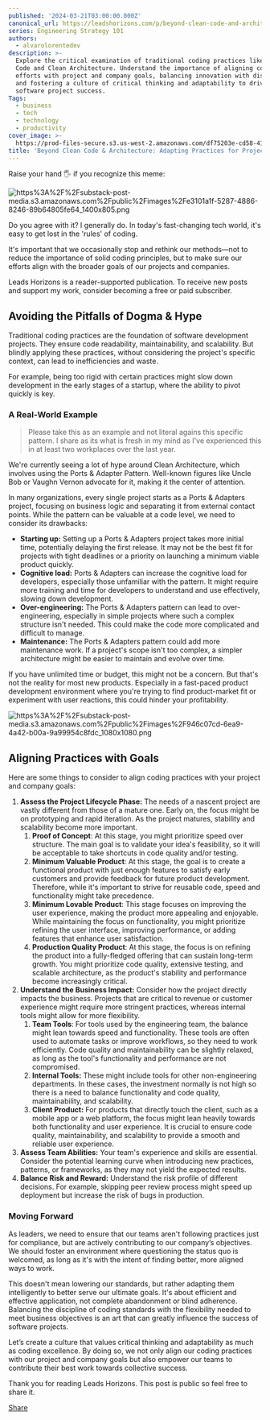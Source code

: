 ```yaml
---
published: '2024-03-21T03:00:00.000Z'
canonical_url: https://leadshorizons.com/p/beyond-clean-code-and-architecture
series: Engineering Strategy 101
authors:
  - alvarolorentedev
description: >-
  Explore the critical examination of traditional coding practices like Clean
  Code and Clean Architecture. Understand the importance of aligning coding
  efforts with project and company goals, balancing innovation with discipline,
  and fostering a culture of critical thinking and adaptability to drive
  software project success.
Tags:
  - business
  - tech
  - technology
  - productivity
cover_image: >-
  https://prod-files-secure.s3.us-west-2.amazonaws.com/df75203e-cd58-41eb-8339-d5bf4288eb0e/ee0aeb4e-0152-4dbb-a3d1-506dc0628a5a/bearly-generated-image-QJ27V8.png?X-Amz-Algorithm=AWS4-HMAC-SHA256&X-Amz-Content-Sha256=UNSIGNED-PAYLOAD&X-Amz-Credential=AKIAT73L2G45HZZMZUHI%2F20241017%2Fus-west-2%2Fs3%2Faws4_request&X-Amz-Date=20241017T120422Z&X-Amz-Expires=3600&X-Amz-Signature=ded80ee8d82cb14394bb7bc84932805c5b8edb73f9b115d82c8271c1fbb71b31&X-Amz-SignedHeaders=host&x-id=GetObject
title: 'Beyond Clean Code & Architecture: Adapting Practices for Project Success'
---
```


Raise your hand 🖐️ if you recognize this meme:


![https%3A%2F%2Fsubstack-post-media.s3.amazonaws.com%2Fpublic%2Fimages%2Fe3101a1f-5287-4886-8246-89b64805fe64_1400x805.png](https://substackcdn.com/image/fetch/w_1456,c_limit,f_auto,q_auto:good,fl_progressive:steep/https%3A%2F%2Fsubstack-post-media.s3.amazonaws.com%2Fpublic%2Fimages%2Fe3101a1f-5287-4886-8246-89b64805fe64_1400x805.png)


Do you agree with it? I generally do. In today's fast-changing tech world, it's easy to get lost in the 'rules' of coding.


It's important that we occasionally stop and rethink our methods—not to reduce the importance of solid coding principles, but to make sure our efforts align with the broader goals of our projects and companies.


Leads Horizons is a reader-supported publication. To receive new posts and support my work, consider becoming a free or paid subscriber.


## Avoiding the Pitfalls of Dogma & Hype


Traditional coding practices are the foundation of software development projects. They ensure code readability, maintainability, and scalability. But blindly applying these practices, without considering the project's specific context, can lead to inefficiencies and waste.


For example, being too rigid with certain practices might slow down development in the early stages of a startup, where the ability to pivot quickly is key.


### A Real-World Example


> Please take this as an example and not literal agains this specific pattern. I share as its what is fresh in my mind as I've experienced this in at least two workplaces over the last year.


We're currently seeing a lot of hype around Clean Architecture, which involves using the Ports & Adapter Pattern. Well-known figures like Uncle Bob or Vaughn Vernon advocate for it, making it the center of attention.


In many organizations, every single project starts as a Ports & Adapters project, focusing on business logic and separating it from external contact points. While the pattern can be valuable at a code level, we need to consider its drawbacks:

- **Starting up:** Setting up a Ports & Adapters project takes more initial time, potentially delaying the first release. It may not be the best fit for projects with tight deadlines or a priority on launching a minimum viable product quickly.
- **Cognitive load:** Ports & Adapters can increase the cognitive load for developers, especially those unfamiliar with the pattern. It might require more training and time for developers to understand and use effectively, slowing down development.
- **Over-engineering:** The Ports & Adapters pattern can lead to over-engineering, especially in simple projects where such a complex structure isn't needed. This could make the code more complicated and difficult to manage.
- **Maintenance:** The Ports & Adapters pattern could add more maintenance work. If a project's scope isn't too complex, a simpler architecture might be easier to maintain and evolve over time.

If you have unlimited time or budget, this might not be a concern. But that's not the reality for most new products. Especially in a fast-paced product development environment where you're trying to find product-market fit or experiment with user reactions, this could hinder your profitability.


![https%3A%2F%2Fsubstack-post-media.s3.amazonaws.com%2Fpublic%2Fimages%2F946c07cd-6ea9-4a42-b00a-9a99954c8fdc_1080x1080.png](https://substackcdn.com/image/fetch/w_1456,c_limit,f_auto,q_auto:good,fl_progressive:steep/https%3A%2F%2Fsubstack-post-media.s3.amazonaws.com%2Fpublic%2Fimages%2F946c07cd-6ea9-4a42-b00a-9a99954c8fdc_1080x1080.png)


## Aligning Practices with Goals


Here are some things to consider to align coding practices with your project and company goals:

1. **Assess the Project Lifecycle Phase:** The needs of a nascent project are vastly different from those of a mature one. Early on, the focus might be on prototyping and rapid iteration. As the project matures, stability and scalability become more important.
	1. **Proof of Concept**: At this stage, you might prioritize speed over structure. The main goal is to validate your idea's feasibility, so it will be acceptable to take shortcuts in code quality and/or testing.
	2. **Minimum Valuable Product**: At this stage, the goal is to create a functional product with just enough features to satisfy early customers and provide feedback for future product development. Therefore, while it's important to strive for reusable code, speed and functionality might take precedence.
	3. **Minimum Lovable Product**: This stage focuses on improving the user experience, making the product more appealing and enjoyable. While maintaining the focus on functionality, you might prioritize refining the user interface, improving performance, or adding features that enhance user satisfaction.
	4. **Production Quality Product**: At this stage, the focus is on refining the product into a fully-fledged offering that can sustain long-term growth. You might prioritize code quality, extensive testing, and scalable architecture, as the product's stability and performance become increasingly critical.
2. **Understand the Business Impact:** Consider how the project directly impacts the business. Projects that are critical to revenue or customer experience might require more stringent practices, whereas internal tools might allow for more flexibility.
	1. **Team Tools**: For tools used by the engineering team, the balance might lean towards speed and functionality. These tools are often used to automate tasks or improve workflows, so they need to work efficiently. Code quality and maintainability can be slightly relaxed, as long as the tool's functionality and performance are not compromised.
	2. **Internal Tools:** These might include tools for other non-engineering departments. In these cases, the investment normally is not high so there is a need to balance functionality and code quality, maintainability, and scalability.
	3. **Client Product:** For products that directly touch the client, such as a mobile app or a web platform, the focus might lean heavily towards both functionality and user experience. It is crucial to ensure code quality, maintainability, and scalability to provide a smooth and reliable user experience.
3. **Assess Team Abilities:** Your team's experience and skills are essential. Consider the potential learning curve when introducing new practices, patterns, or frameworks, as they may not yield the expected results.
4. **Balance Risk and Reward:** Understand the risk profile of different decisions. For example, skipping peer review process might speed up deployment but increase the risk of bugs in production.

### Moving Forward


As leaders, we need to ensure that our teams aren't following practices just for compliance, but are actively contributing to our company’s objectives. We should foster an environment where questioning the status quo is welcomed, as long as it's with the intent of finding better, more aligned ways to work.


This doesn't mean lowering our standards, but rather adapting them intelligently to better serve our ultimate goals. It's about efficient and effective application, not complete abandonment or blind adherence. Balancing the discipline of coding standards with the flexibility needed to meet business objectives is an art that can greatly influence the success of software projects.


Let’s create a culture that values critical thinking and adaptability as much as coding excellence. By doing so, we not only align our coding practices with our project and company goals but also empower our teams to contribute their best work towards collective success.


Thank you for reading Leads Horizons. This post is public so feel free to share it.


[Share](https://www.notion.so/alvarolorentedev/%%share_url%%)

